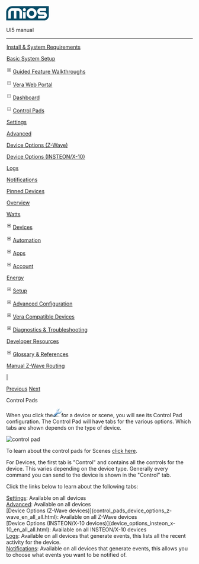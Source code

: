 ![](skins/mios/images/logo.png)

UI5 manual

  
---  
  
![](images/spacer.gif)[Install & System
Requirements](index.html#!docs5/installation_and_system_requirements_en_3Lite_all.md)

![](images/spacer.gif)[Basic System Setup ](index.html#!docs5/getting_started_en_3Lite_all.md)

![](skins/mios/images/plus.gif)[Guided Feature Walkthroughs
](features_en_3Lite_all.html)

![](skins/mios/images/minus.gif)[Vera Web
Portal](index.html#!docs5/web_portal_en_3Lite_all.md)

![](skins/mios/images/minus.gif)[Dashboard](index.html#!docs5/dashboard_en_3Lite_all.md)

![](skins/mios/images/minus.gif)[Control Pads](index.html#!docs5/control_pads_en_3Lite_all.md)

![](images/spacer.gif)[Settings](control_pads_en_3Lite_all.html_settings)

![](images/spacer.gif)[Advanced](control_pads_en_3Lite_all.html_advanced)

![](images/spacer.gif)[Device Options (Z-Wave)](control_pads_en_3Lite_all.html_device_options_z-wave)

![](images/spacer.gif)[Device Options (INSTEON/X-10)](device_options_insteon_x-10_en_3Lite_all.html)

![](images/spacer.gif)[Logs](control_pads_en_3Lite_all.html_logs)

![](images/spacer.gif)[Notifications](index.html#!docs5/notifications_en_3Lite_all.md)

![](images/spacer.gif)[Pinned Devices](index.html#!docs5/pinned_devices_en_3Lite_all.md)

![](images/spacer.gif)[Overview](index.html#!docs5/overview_en_3Lite_all.md)

![](images/spacer.gif)[Watts](index.html#!docs5/Watts_en_3Lite_all.md)

![](skins/mios/images/plus.gif)[Devices](index.html#!docs5/devices_en_3Lite_all.md)

![](skins/mios/images/plus.gif)[Automation](index.html#!docs5/automation_en_3Lite_all.md)

![](skins/mios/images/plus.gif)[Apps](index.html#!docs5/apps_en_3Lite_all.md)

![](skins/mios/images/plus.gif)[Account](index.html#!docs5/account_en_3Lite_all.md)

![](images/spacer.gif)[Energy](index.html#!docs5/energy_en_3Lite_all.md)

![](skins/mios/images/plus.gif)[Setup](index.html#!docs5/setup_en_3Lite_all.md)

![](skins/mios/images/plus.gif)[Advanced
Configuration](index.html#!docs5/advanced_configuration_en_3Lite_all.md)

![](skins/mios/images/plus.gif)[Vera Compatible
Devices](index.html#!docs5/supported_hardware_en_3Lite_all.md)

![](skins/mios/images/plus.gif)[Diagnostics &
Troubleshooting](index.html#!docs5/troubleshooting_en_3Lite_all.md)

![](images/spacer.gif)[Developer Resources](index.html#!docs5/developers_en_3Lite_all.md)

![](skins/mios/images/plus.gif)[Glossary &
References](index.html#!docs5/reference_en_3Lite_all.md)

![](images/spacer.gif)[Manual Z-Wave Routing](index.html#!docs5/ManualRoute_en_3Lite_all.md)

|

[Previous](index.html#!docs5/dashboard_en_3Lite_all.md)
[Next](control_pads_en_3Lite_all.html_settings)

Control Pads

  
When you click the![](/images/mios/setup_icon_UI5.png)for a device or scene,
you will see its Control Pad configuration.  The Control Pad will have tabs
for the various options.  Which tabs are shown depends on the type of device.  
  
![control pad](/images/mios/control-pad-configuration.png)  
  
To learn about the control pads for Scenes [click
here](index.html#!docs5/scenes_en_all_all.md).  
  
For Devices, the first tab is "Control" and contains all the controls for the
device. This varies depending on the device type.  Generally every command you
can send to the device is shown in the "Control" tab.  
  
Click the links below to learn about the following tabs:  
  
[Settings](index.html#!docs5/control_pads_settings_en_all_all.md): Available on all devices  
[Advanced](index.html#!docs5/control_pads_advanced_en_all_all.md): Available on all devices  
[Device Options (Z-Wave devices)](control_pads_device_options_z-
wave_en_all_all.html): Available on all Z-Wave devices  
[Device Options (INSTEON/X-10 devices)](device_options_insteon_x-
10_en_all_all.html): Available on all INSTEON/X-10 devices  
[Logs](index.html#!docs5/control_pads_logs_en_all_all.md): Available on all devices that
generate events, this lists all the recent activity for the device.  
[Notifications](index.html#!docs5/notifications_en_all_all.md): Available on all devices that
generate events, this allows you to choose what events you want to be notified
of.  
  

  

